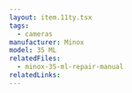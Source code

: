 ```yaml
---
layout: item.11ty.tsx
tags:
  - cameras
manufacturer: Minox
model: 35 ML
relatedFiles:
  - minox-35-ml-repair-manual
relatedLinks:
---
```

